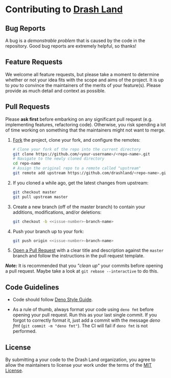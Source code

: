 # Contributing to [Drash Land](https://github.com/drashland/)

## Bug Reports

A bug is a *demonstrable problem* that is caused by the code in the repository. Good bug reports are extremely helpful, so thanks!

## Feature Requests

We welcome all feature requests, but please take a moment to determine whether or not your idea fits with the scope and aims of the project. It is up to *you* to convince the maintainers of the merits of your feature(s). Please provide as much detail and context as possible.

## Pull Requests

Please **ask first** before embarking on any significant pull request (e.g. implementing features, refactoring code). Otherwise, you risk spending a lot of time working on something that the maintainers might not want to merge.

1. [Fork](https://help.github.com/articles/fork-a-repo/) the project, clone your fork, and configure the remotes:
    ```bash
    # Clone your fork of the repo into the current directory
    git clone https://github.com/<your-username>/<repo-name>.git
    # Navigate to the newly cloned directory
    cd repo-name
    # Assign the original repo to a remote called "upstream"
    git remote add upstream https://github.com/drashland/<repo-name>.git
    ```
2. If you cloned a while ago, get the latest changes from upstream:
    ```bash
    git checkout master
    git pull upstream master
    ```
3. Create a new branch (off of the master branch) to contain your additions, modifications, and/or deletions:
    ```bash
    git checkout -b <<issue-number>-branch-name>
    ```
4. Push your branch up to your fork:
    ```bash
    git push origin <<issue-number>-branch-name>
    ```
5. [Open a Pull Request](https://help.github.com/articles/about-pull-requests/) with a clear title and description against the `master` branch and follow the instructions in the pull request template.

***Note:*** It is recommended that you *"clean up"* your commits before opening a pull request. Maybe take a look at `git rebase --interactive` to do this.

## Code Guidelines

- Code should follow [Deno Style Guide](https://deno.land/manual/contributing/style_guide).

- As a rule of thumb, always format your code using `deno fmt` before opening your pull request. Run this as your last single commit. If you forgot to correctly format it, just add a commit with the message *deno fmt* (`git commit -m "deno fmt"`). The CI will fail if `deno fmt` is not performed.

## License

By submitting a your code to the Drash Land organization, you agree to allow the maintainers to license your work under the terms of the [MIT License](./LICENSE).
